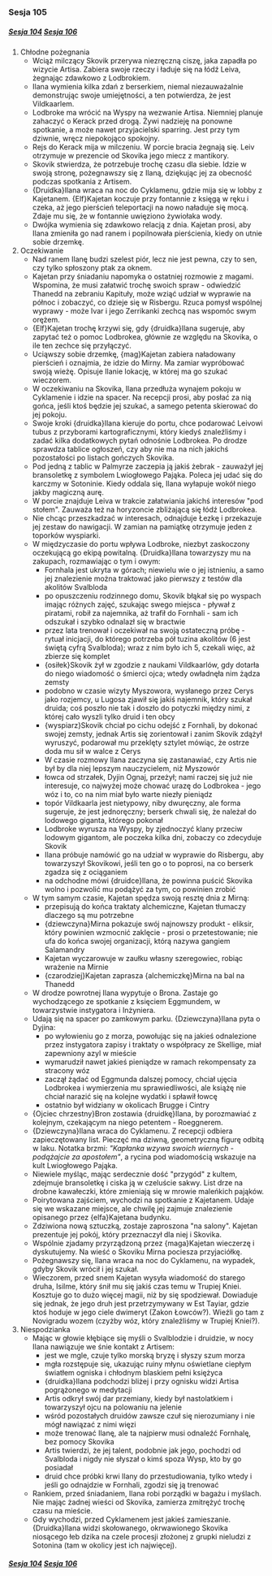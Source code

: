 ### Sesja 105
##### [Sesja 104](#sesja-104) [Sesja 106](#sesja-106)
1. Chłodne pożegnania
    - Wciąż milczący Skovik przerywa niezręczną ciszę, jaka zapadła po wizycie Artisa. Zabiera swoje rzeczy i ładuje się na łódź Leiva, żegnając zdawkowo z Lodbrokiem.
    - Ilana wymienia kilka zdań z berserkiem, niemal niezauważalnie demonstrując swoje umiejętności, a ten potwierdza, że jest Vildkaarlem.
    - Lodbroke ma wrócić na Wyspy na wezwanie Artisa. Niemniej planuje zahaczyć o Kerack przed drogą. Żywi nadzieję na ponowne spotkanie, a może nawet przyjacielski sparring. Jest przy tym dziwnie, wręcz niepokojąco spokojny.
    - Rejs do Kerack mija w milczeniu. W porcie bracia żegnają się. Leiv otrzymuje w prezencie od Skovika jego miecz z mantikory.
    - Skovik stwierdza, że potrzebuje trochę czasu dla siebie. Idzie w swoją stronę, pożegnawszy się z Ilaną, dziękując jej za obecność podczas spotkania z Artisem.
    - {Druidka}Ilana wraca na noc do Cyklamenu, gdzie mija się w lobby z Kajetanem. {Elf}Kajetan koczuje przy fontannie z księgą w ręku i czeka, aż jego pierścień teleportacji na nowo naładuje się mocą. Zdaje mu się, że w fontannie uwięziono żywiołaka wody.
    - Dwójka wymienia się zdawkowo relacją z dnia. Kajetan prosi, aby Ilana zmieniła go nad ranem i popilnowała pierścienia, kiedy on utnie sobie drzemkę.
2. Oczekiwanie
    - Nad ranem Ilanę budzi szelest piór, lecz nie jest pewna, czy to sen, czy tylko spłoszony ptak za oknem.
    - Kajetan przy śniadaniu napomyka o ostatniej rozmowie z magami. Wspomina, że musi załatwić trochę swoich spraw - odwiedzić Thanedd na zebraniu Kapituły, może wziąć udział w wyprawie na północ i zobaczyć, co dzieje się w Risbergu. Rzuca pomysł wspólnej wyprawy - może Ivar i jego Zerrikanki zechcą nas wspomóc swym orężem.
    - {Elf}Kajetan trochę krzywi się, gdy {druidka}Ilana sugeruje, aby zapytać też o pomoc Lodbrokea, głównie ze względu na Skovika, o ile ten zechce się przyłączyć.
    - Uciąwszy sobie drzemkę, {mag}Kajetan zabiera naładowany pierścień i oznajmia, że idzie do Mirny. Ma zamiar wypróbować swoją wieżę. Opisuje Ilanie lokację, w której ma go szukać wieczorem.
    - W oczekiwaniu na Skovika, Ilana przedłuża wynajem pokoju w Cyklamenie i idzie na spacer. Na recepcji prosi, aby posłać za nią gońca, jeśli ktoś będzie jej szukać, a samego petenta skierować do jej pokoju.
    - Swoje kroki {druidka}Ilana kieruje do portu, chce podarować Leivowi tubus z przyborami kartograficznymi, który kiedyś znaleźliśmy i zadać kilka dodatkowych pytań odnośnie Lodbrokea. Po drodze sprawdza tablice ogłoszeń, czy aby nie ma na nich jakichś pozostałości po listach gończych Skovika.
    - Pod jedną z tablic w Palmyrze zaczepia ją jakiś żebrak - zauważył jej bransoletkę z symbolem Lwiogłowego Pająka. Poleca jej udać się do karczmy w Sotoninie. Kiedy oddala się, Ilana wyłapuje wokół niego jakby magiczną aurę.
    - W porcie znajduje Leiva w trakcie załatwiania jakichś interesów "pod stołem". Zauważa też na horyzoncie zbliżającą się łódź Lodbrokea.
    - Nie chcąc przeszkadzać w interesach, odnajduje Łezkę i przekazuje jej zestaw do nawigacji. W zamian na pamiątkę otrzymuje jeden z toporków wyspiarki.
    - W międzyczasie do portu wpływa Lodbroke, niezbyt zaskoczony oczekującą go ekipą powitalną. {Druidka}Ilana towarzyszy mu na zakupach, rozmawiając o tym i owym:
        - Fornhala jest ukryta w górach; niewielu wie o jej istnieniu, a samo jej znalezienie można traktować jako pierwszy z testów dla akolitów Svalbloda
        - po opuszczeniu rodzinnego domu, Skovik błąkał się po wyspach imając różnych zajęć, szukając swego miejsca - pływał z piratami, robił za najemnika, aż trafił do Fornhali - sam ich odszukał i szybko odnalazł się w bractwie
        - przez lata trenował i oczekiwał na swoją ostateczną próbę - rytuał inicjacji, do którego potrzeba pół tuzina akolitów (6 jest świętą cyfrą Svalbloda); wraz z nim było ich 5, czekali więc, aż zbierze się komplet
        - {osiłek}Skovik żył w zgodzie z naukami Vildkaarlów, gdy dotarła do niego wiadomość o śmierci ojca; wtedy owładnęła nim żądza zemsty
        - podobno w czasie wizyty Myszowora, wysłanego przez Cerys jako rozjemcy, u Lugosa zjawił się jakiś najemnik, który szukał druida; coś poszło nie tak i doszło do potyczki między nimi, z której cało wyszli tylko druid i ten obcy
        - {wyspiarz}Skovik chciał po cichu odejść z Fornhali, by dokonać swojej zemsty, jednak Artis się zorientował i zanim Skovik zdążył wyruszyć, podarował mu przeklęty sztylet mówiąc, że ostrze doda mu sił w walce z Cerys
        - W czasie rozmowy Ilana zaczyna się zastanawiać, czy Artis nie był by dla niej lepszym nauczycielem, niż Myszowór
        - łowca od strzałek, Dyjin Ognaj, przeżył; nami raczej się już nie interesuje, co najwyżej może chować urazę do Lodbrokea - jego wóz i to, co na nim miał było warte niezły pieniądz
        - topór Vildkaarla jest nietypowy, niby dwuręczny, ale forma sugeruje, że jest jednoręczny; berserk chwali się, że należał do lodowego giganta, którego pokonał
        - Lodbroke wyrusza na Wyspy, by zjednoczyć klany przeciw lodowym gigantom, ale poczeka kilka dni, zobaczy co zdecyduje Skovik
        - Ilana próbuje namówić go na udział w wyprawie do Risbergu, aby towarzyszył Skovikowi, jeśli ten go o to poprosi, na co berserk zgadza się z ociąganiem
        - na odchodne mówi {druidce}Ilana, że powinna puścić Skovika wolno i pozwolić mu podążyć za tym, co powinien zrobić
    - W tym samym czasie, Kajetan spędza swoją resztę dnia z Mirną:
        - przepisują do końca traktaty alchemiczne, Kajetan tłumaczy dlaczego są mu potrzebne
        - {dziewczyna}Mirna pokazuje swój najnowszy produkt - eliksir, który powinien wzmocnić zaklęcie - prosi o przetestowanie; nie ufa do końca swojej organizacji, którą nazywa gangiem Salamandry
        - Kajetan wyczarowuje w zaułku własny szeregowiec, robiąc wrażenie na Mirnie
        - {czarodziej}Kajetan zaprasza {alchemiczkę}Mirna na bal na Thanedd
    - W drodze powrotnej Ilana wypytuje o Brona. Zastaje go wychodzącego ze spotkanie z księciem Eggmundem, w towarzystwie instygatora i Inżyniera.
    - Udają się na spacer po zamkowym parku. {Dziewczyna}Ilana pyta o Dyjina:
        - po wyłowieniu go z morza, powołując się na jakieś odnalezione przez instygatora zapisy i traktaty o współpracy ze Skellige, miał zapewniony azyl w mieście
        - wymarudził nawet jakieś pieniądze w ramach rekompensaty za stracony wóz
        - zaczął żądać od Eggmunda dalszej pomocy, chciał ujęcia Lodbrokea i wymierzenia mu sprawiedliwości, ale książę nie chciał narazić się na kolejne wydatki i spławił łowcę
        - ostatnio był widziany w okolicach Brugge i Cintry
    - {Ojciec chrzestny}Bron zostawia {druidkę}Ilana, by porozmawiać z kolejnym, czekającym na niego petentem - Roeggnerem.
    - {Dziewczyna}Ilana wraca do Cyklamenu. Z recepcji odbiera zapieczętowany list. Pieczęć ma dziwną, geometryczną figurę odbitą w laku. Notatka brzmi: _"Kapłanka wzywa swoich wiernych - podążajcie za apostołem"_, a rycina pod wiadomością wskazuje na kult Lwiogłowego Pająka.
    - Niewiele myśląc, mając serdecznie dość "przygód" z kultem, zdejmuje bransoletkę i ciska ją w czeluście sakwy. List drze na drobne kawałeczki, które zmieniają się w mrowie maleńkich pająków.
    - Poirytowana zajściem, wychodzi na spotkanie z Kajetanem. Udaje się we wskazane miejsce, ale chwilę jej zajmuje znalezienie opisanego przez {elfa}Kajetana budynku.
    - Zdziwiona nową sztuczką, zostaje zaproszona "na salony". Kajetan prezentuje jej pokój, który przeznaczył dla niej i Skovika.
    - Wspólnie zjadamy przyrządzoną przez {maga}Kajetan wieczerzę i dyskutujemy. Na wieść o Skoviku Mirna pociesza przyjaciółkę.
    - Pożegnawszy się, Ilana wraca na noc do Cyklamenu, na wypadek, gdyby Skovik wrócił i jej szukał.
    - Wieczorem, przed snem Kajetan wysyła wiadomość do starego druha, Isilme, który śnił mu się jakiś czas temu w Trupiej Kniei. Kosztuje go to dużo więcej magii, niż by się spodziewał. Dowiaduje się jednak, że jego druh jest przetrzymywany w Est Tayiar, gdzie ktoś hoduje w jego ciele dwimeryt (Zakon Łowców?). Wieźli go tam z Novigradu wozem (czyżby wóz, który znaleźliśmy w Trupiej Kniei?).
3. Niespodzianka
    - Mając w głowie kłębiące się myśli o Svalblodzie i druidzie, w nocy Ilana nawiązuje we śnie kontakt z Artisem:
        - jest we mgle, czuje tylko morską bryzę i słyszy szum morza
        - mgła rozstępuje się, ukazując ruiny młynu oświetlane ciepłym światłem ogniska i chłodnym blaskiem pełni księżyca
        - {druidka}Ilana podchodzi bliżej i przy ognisku widzi Artisa pogrążonego w medytacji
        - Artis odkrył swój dar przemiany, kiedy był nastolatkiem i towarzyszył ojcu na polowaniu na jelenie
        - wśród pozostałych druidów zawsze czuł się nierozumiany i nie mógł nawiązać z nimi więzi
        - może trenować Ilanę, ale ta najpierw musi odnaleźć Fornhalę, bez pomocy Skovika
        - Artis twierdzi, że jej talent, podobnie jak jego, pochodzi od Svalbloda i nigdy nie słyszał o kimś spoza Wysp, kto by go posiadał
        - druid chce próbki krwi Ilany do przestudiowania, tylko wtedy i jeśli go odnajdzie w Fornhali, zgodzi się ją trenować
    - Rankiem, przed śniadaniem, Ilana robi porządki w bagażu i myślach. Nie mając żadnej wieści od Skovika, zamierza zmitrężyć trochę czasu na mieście.
    - Gdy wychodzi, przed Cyklamenem jest jakieś zamieszanie. {Druidka}Ilana widzi skołowanego, okrwawionego Skovika niosącego łeb dzika na czele procesji złożonej z grupki nieludzi z Sotonina (tam w okolicy jest ich najwięcej).

##### [Sesja 104](#sesja-104) [Sesja 106](#sesja-106)